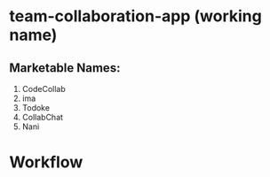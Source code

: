 # team-collaboration-app (working name)

## Marketable Names:

1. CodeCollab
2. ima
3. Todoke
4. CollabChat
5. Nani

# Workflow
